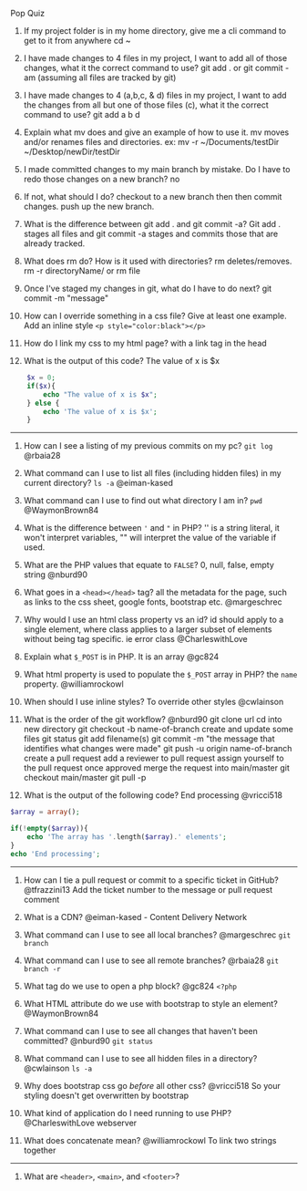 Pop Quiz

1. If my project folder is in my home directory, give me a cli command to get to it from anywhere
cd ~

1. I have made changes to 4 files in my project, I want to add all of those changes, what it the correct command to use?
git add . or git commit -am (assuming all files are tracked by git)

1. I have made changes to 4 (a,b,c, & d) files in my project, I want to add the changes from all but one of those files (c), what it the correct command to use?
git add a b d

1. Explain what mv does and give an example of how to use it.
mv moves and/or renames files and directories. ex: mv -r ~/Documents/testDir ~/Desktop/newDir/testDir

1. I made committed changes to my main branch by mistake. Do I have to redo those changes on a new branch?
no

1. If not, what should I do?
checkout to a new branch then then commit changes. push up the new branch.

1. What is the difference between git add . and git commit -a?
Git add . stages all files and git commit -a stages and commits those that are already tracked.

1. What does rm do? How is it used with directories?
rm deletes/removes. rm -r directoryName/ or rm file

1. Once I've staged my changes in git, what do I have to do next?
git commit -m "message"

1. How can I override something in a css file? Give at least one example.
Add an inline style `<p style="color:black"></p>`

1. How do I link my css to my html page?
with a link tag in the head

1. What is the output of this code?
The value of x is $x

```PHP
    $x = 0;
    if($x){
        echo "The value of x is $x";
    } else {
        echo 'The value of x is $x';
    }
```

----------

1. How can I see a listing of my previous commits on my pc? `git log` @rbaia28

1. What command can I use to list all files (including hidden files) in my current directory? `ls -a` @eiman-kased

1. What command can I use to find out what directory I am in? `pwd` @WaymonBrown84

1. What is the difference between `'` and `"` in PHP? '' is a string literal, it won't interpret variables, "" will interpret the value of the variable if used.

1. What are the PHP values that equate to `FALSE`? 0, null, false, empty string @nburd90

1. What goes in a `<head></head>` tag? all the metadata for the page, such as links to the css sheet, google fonts, bootstrap etc. @margeschrec

1. Why would I use an html class property vs an id? id should apply to a single element, where class applies to a larger subset of elements without being tag specific. ie error class @CharleswithLove

1. Explain what `$_POST` is in PHP. It is an array @gc824

1. What html property is used to populate the `$_POST` array in PHP? the `name` property. @williamrockowl

1. When should I use inline styles? To override other styles @cwlainson

1. What is the order of the git workflow? @nburd90
git clone url
cd into new directory
git checkout -b name-of-branch
create and update some files
git status
git add filename(s)
git commit -m "the message that identifies what changes were made"
git push -u origin name-of-branch
create a pull request
add a reviewer to pull request
assign yourself to the pull request
once approved merge the request into main/master
git checkout main/master
git pull -p

1. What is the output of the following code?
End processing @vricci518

```PHP
$array = array();

if(!empty($array)){
    echo 'The array has '.length($array).' elements';
}
echo 'End processing';
```

----------

1. How can I tie a pull request or commit to a specific ticket in GitHub?
@tfrazzini13 Add the ticket number to the message or pull request comment

1. What is a CDN?
@eiman-kased - Content Delivery Network

1. What command can I use to see all local branches?
@margeschrec `git branch`

1. What command can I use to see all remote branches?
@rbaia28 `git branch -r`

1. What tag do we use to open a php block?
@gc824 `<?php`

1. What HTML attribute do we use with bootstrap to style an element?
@WaymonBrown84

1. What command can I use to see all changes that haven't been committed?
@nburd90 `git status`

1. What command can I use to see all hidden files in a directory?
@cwlainson `ls -a`

1. Why does bootstrap css go *before* all other css?
@vricci518 So your styling doesn't get overwritten by bootstrap

1. What kind of application do I need running to use PHP?
@CharleswithLove webserver

1. What does concatenate mean?
@williamrockowl To link two strings together

----------

1. What are `<header>`, `<main>`, and `<footer>`?
